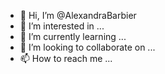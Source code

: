 - 👋 Hi, I’m @AlexandraBarbier
- 👀 I’m interested in ...
- 🌱 I’m currently learning ...
- 💞️ I’m looking to collaborate on ...
- 📫 How to reach me ...

<!---
AlexandraBarbier/AlexandraBarbier is a ✨ special ✨ repository because its `README.md` (this file) appears on your GitHub profile.
You can click the Preview link to take a look at your changes.
--->
